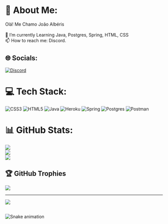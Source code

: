 # 💫 About Me:
Olá! Me Chamo João Albéris<br><br>🌱 I’m currently Learning Java, Postgres, Spring, HTML, CSS<br>📫 How to reach me: Discord.


## 🌐 Socials:
[![Discord](https://img.shields.io/badge/Discord-%237289DA.svg?logo=discord&logoColor=white)](https://discord.gg/https://discord.gg/Eu6Tsgmnny) 

# 💻 Tech Stack:
![CSS3](https://img.shields.io/badge/css3-%231572B6.svg?style=plastic&logo=css3&logoColor=white) ![HTML5](https://img.shields.io/badge/html5-%23E34F26.svg?style=plastic&logo=html5&logoColor=white) ![Java](https://img.shields.io/badge/java-%23ED8B00.svg?style=plastic&logo=java&logoColor=white) ![Heroku](https://img.shields.io/badge/heroku-%23430098.svg?style=plastic&logo=heroku&logoColor=white) ![Spring](https://img.shields.io/badge/spring-%236DB33F.svg?style=plastic&logo=spring&logoColor=white) ![Postgres](https://img.shields.io/badge/postgres-%23316192.svg?style=plastic&logo=postgresql&logoColor=white) ![Postman](https://img.shields.io/badge/Postman-FF6C37?style=plastic&logo=postman&logoColor=white)
# 📊 GitHub Stats:
![](https://github-readme-stats.vercel.app/api?username=joaoalberis&theme=radical&hide_border=false&include_all_commits=true&count_private=true)<br/>
![](https://github-readme-streak-stats.herokuapp.com/?user=joaoalberis&theme=radical&hide_border=false)<br/>
![](https://github-readme-stats.vercel.app/api/top-langs/?username=joaoalberis&theme=radical&hide_border=false&include_all_commits=true&count_private=true&layout=compact)

## 🏆 GitHub Trophies
![](https://github-profile-trophy.vercel.app/?username=joaoalberis&theme=radical&no-frame=false&no-bg=false&margin-w=4)

---
[![](https://visitcount.itsvg.in/api?id=joaoalberis&icon=2&color=12)](https://visitcount.itsvg.in)

<!-- Proudly created with GPRM ( https://gprm.itsvg.in ) -->

  ##


![Snake animation](https://github.com/joaoalberis/joaoalberis/blob/output/github-contribution-grid-snake.svg)
